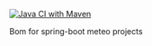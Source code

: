 [![Java CI with Maven](https://github.com/m4j-git/meteo-share/actions/workflows/maven.yml/badge.svg)](https://github.com/m4j-git/meteo-share/actions/workflows/maven.yml)

Bom for spring-boot meteo projects

